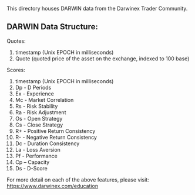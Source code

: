 This directory houses DARWIN data from the Darwinex Trader Community.

DARWIN Data Structure:
--
Quotes:
1) timestamp (Unix EPOCH in milliseconds)
2) Quote (quoted price of the asset on the exchange, indexed to 100 base)

Scores:
1) timestamp (Unix EPOCH in milliseconds)
2) Dp - D Periods
3) Ex - Experience
4) Mc - Market Correlation
5) Rs - Risk Stability
6) Ra - Risk Adjustment
7) Os - Open Strategy
8) Cs - Close Strategy
9) R+ - Positive Return Consistency
10) R- - Negative Return Consistency
11) Dc - Duration Consistency
12) La - Loss Aversion
13) Pf - Performance
14) Cp – Capacity
15) Ds - D-Score

For more detail on each of the above features, please visit: https://www.darwinex.com/education
